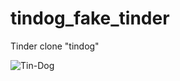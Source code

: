 # tindog_fake_tinder
Tinder clone "tindog" 

![Tin-Dog](https://user-images.githubusercontent.com/79421040/137216441-3c490706-44a9-4c38-982d-6a215e8c54f5.png)
